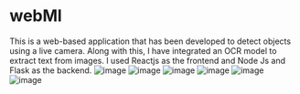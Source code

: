 # webMl
This is a web-based application that has been developed to detect objects using a live camera.
Along with this, I have integrated an OCR model to extract text from images. 
I used Reactjs as the frontend and Node Js and Flask as the backend. 
![image](https://user-images.githubusercontent.com/75479397/229416266-cee35281-a8be-4741-acdf-d333c80cb90a.png)
![image](https://user-images.githubusercontent.com/75479397/229416302-2a7d9b80-a3c2-44f3-8728-d03782967a44.png)
![image](https://user-images.githubusercontent.com/75479397/229416343-0f59fd18-dcc0-49c7-8da0-e472c840aa7b.png)
![image](https://user-images.githubusercontent.com/75479397/229416379-8193974e-e5a4-40d4-82b8-c878fb4a2595.png)
![image](https://user-images.githubusercontent.com/75479397/229416476-996d0360-c45c-4fda-9e56-ba5f13be3601.png)
![image](https://user-images.githubusercontent.com/75479397/229416528-a5bf8476-3919-4e54-bba7-acbc7c2a505b.png)
